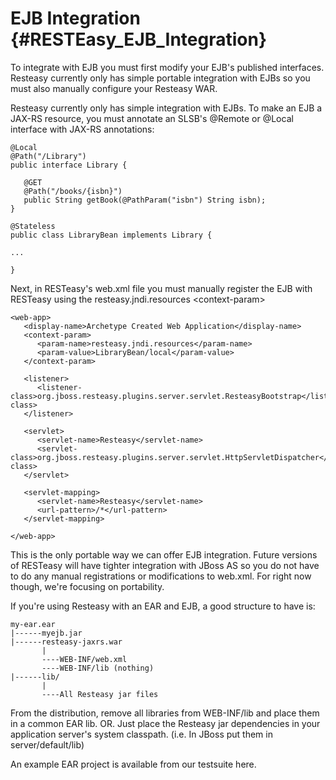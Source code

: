 EJB Integration {#RESTEasy_EJB_Integration}
===============

To integrate with EJB you must first modify your EJB's published
interfaces. Resteasy currently only has simple portable integration with
EJBs so you must also manually configure your Resteasy WAR.

Resteasy currently only has simple integration with EJBs. To make an EJB
a JAX-RS resource, you must annotate an SLSB's @Remote or @Local
interface with JAX-RS annotations:

    @Local
    @Path("/Library")
    public interface Library {
       
       @GET
       @Path("/books/{isbn}")
       public String getBook(@PathParam("isbn") String isbn);
    }

    @Stateless
    public class LibraryBean implements Library {

    ...

    }

Next, in RESTeasy's web.xml file you must manually register the EJB with
RESTeasy using the resteasy.jndi.resources &lt;context-param&gt;

    <web-app>
       <display-name>Archetype Created Web Application</display-name>
       <context-param>
          <param-name>resteasy.jndi.resources</param-name>
          <param-value>LibraryBean/local</param-value>
       </context-param>

       <listener>
          <listener-class>org.jboss.resteasy.plugins.server.servlet.ResteasyBootstrap</listener-class>
       </listener>

       <servlet>
          <servlet-name>Resteasy</servlet-name>
          <servlet-class>org.jboss.resteasy.plugins.server.servlet.HttpServletDispatcher</servlet-class>
       </servlet>

       <servlet-mapping>
          <servlet-name>Resteasy</servlet-name>
          <url-pattern>/*</url-pattern>
       </servlet-mapping>

    </web-app>

This is the only portable way we can offer EJB integration. Future
versions of RESTeasy will have tighter integration with JBoss AS so you
do not have to do any manual registrations or modifications to web.xml.
For right now though, we're focusing on portability.

If you're using Resteasy with an EAR and EJB, a good structure to have
is:

    my-ear.ear
    |------myejb.jar
    |------resteasy-jaxrs.war
           |
           ----WEB-INF/web.xml
           ----WEB-INF/lib (nothing)
    |------lib/
           |
           ----All Resteasy jar files

From the distribution, remove all libraries from WEB-INF/lib and place
them in a common EAR lib. OR. Just place the Resteasy jar dependencies
in your application server's system classpath. (i.e. In JBoss put them
in server/default/lib)

An example EAR project is available from our testsuite here.
